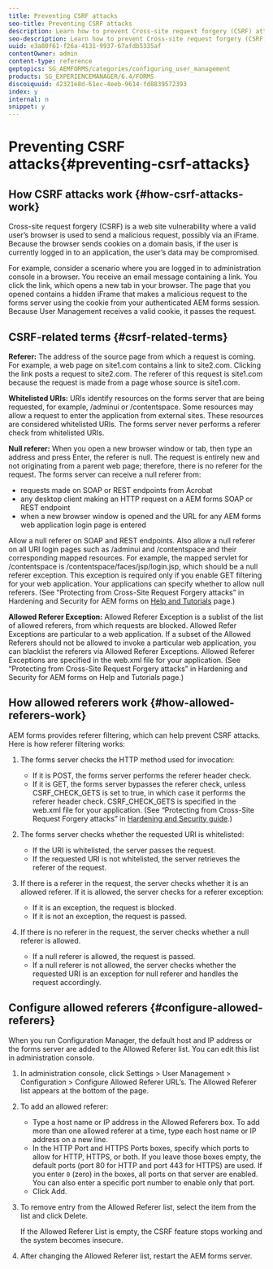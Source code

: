 ```yaml
---
title: Preventing CSRF attacks
seo-title: Preventing CSRF attacks
description: Learn how to prevent Cross-site request forgery (CSRF) attacks and safeguard user data from being compromised.
seo-description: Learn how to prevent Cross-site request forgery (CSRF) attacks and safeguard user data from being compromised.
uuid: e3a80f61-f26a-4131-9937-67afdb5335af
contentOwner: admin
content-type: reference
geptopics: SG_AEMFORMS/categories/configuring_user_management
products: SG_EXPERIENCEMANAGER/6.4/FORMS
discoiquuid: 42321e8d-61ec-4eeb-9614-fd8839572393
index: y
internal: n
snippet: y
---
```


# Preventing CSRF attacks{#preventing-csrf-attacks}

## How CSRF attacks work {#how-csrf-attacks-work}

Cross-site request forgery (CSRF) is a web site vulnerability where a valid user’s browser is used to send a malicious request, possibly via an iFrame. Because the browser sends cookies on a domain basis, if the user is currently logged in to an application, the user’s data may be compromised.

For example, consider a scenario where you are logged in to administration console in a browser. You receive an email message containing a link. You click the link, which opens a new tab in your browser. The page that you opened contains a hidden iFrame that makes a malicious request to the forms server using the cookie from your authenticated AEM forms session. Because User Management receives a valid cookie, it passes the request.

## CSRF-related terms {#csrf-related-terms}

**Referer:** The address of the source page from which a request is coming. For example, a web page on site1.com contains a link to site2.com. Clicking the link posts a request to site2.com. The referer of this request is site1.com because the request is made from a page whose source is site1.com.

**Whitelisted URIs:** URIs identify resources on the forms server that are being requested, for example, /adminui or /contentspace. Some resources may allow a request to enter the application from external sites. These resources are considered whitelisted URIs. The forms server never performs a referer check from whitelisted URIs.

**Null referer:** When you open a new browser window or tab, then type an address and press Enter, the referer is null. The request is entirely new and not originating from a parent web page; therefore, there is no referer for the request. The forms server can receive a null referer from:

* requests made on SOAP or REST endpoints from Acrobat
* any desktop client making an HTTP request on a AEM forms SOAP or REST endpoint
* when a new browser window is opened and the URL for any AEM forms web application login page is entered

Allow a null referer on SOAP and REST endpoints. Also allow a null referer on all URI login pages such as /adminui and /contentspace and their corresponding mapped resources. For example, the mapped servlet for /contentspace is /contentspace/faces/jsp/login.jsp, which should be a null referer exception. This exception is required only if you enable GET filtering for your web application. Your applications can specify whether to allow null referers. (See “Protecting from Cross-Site Request Forgery attacks” in Hardening and Security for AEM forms on [Help and Tutorials](/forms/using/topics) page.)

**Allowed Referer Exception:** Allowed Referer Exception is a sublist of the list of allowed referers, from which requests are blocked. Allowed Refer Exceptions are particular to a web application. If a subset of the Allowed Referers should not be allowed to invoke a particular web application, you can blacklist the referers via Allowed Referer Exceptions. Allowed Referer Exceptions are specified in the web.xml file for your application. (See “Protecting from Cross-Site Request Forgery attacks” in Hardening and Security for AEM forms on Help and Tutorials page.)

## How allowed referers work {#how-allowed-referers-work}

AEM forms provides referer filtering, which can help prevent CSRF attacks. Here is how referer filtering works:

1. The forms server checks the HTTP method used for invocation:

    * If it is POST, the forms server performs the referer header check.
    * If it is GET, the forms server bypasses the referer check, unless CSRF_CHECK_GETS is set to true, in which case it performs the referer header check. CSRF_CHECK_GETS is specified in the web.xml file for your application. (See “Protecting from Cross-Site Request Forgery attacks” in [Hardening and Security guide](http://help.adobe.com/en_US/livecycle/11.0/HardeningSecurity/index.html).)

1. The forms server checks whether the requested URI is whitelisted:

    * If the URI is whitelisted, the server passes the request.
    * If the requested URI is not whitelisted, the server retrieves the referer of the request.

1. If there is a referer in the request, the server checks whether it is an allowed referer. If it is allowed, the server checks for a referer exception:

    * If it is an exception, the request is blocked.
    * If it is not an exception, the request is passed.

1. If there is no referer in the request, the server checks whether a null referer is allowed.

    * If a null referer is allowed, the request is passed.
    * If a null referer is not allowed, the server checks whether the requested URI is an exception for null referer and handles the request accordingly.

## Configure allowed referers {#configure-allowed-referers}

When you run Configuration Manager, the default host and IP address or the forms server are added to the Allowed Referer list. You can edit this list in administration console.

1. In administration console, click Settings &gt; User Management &gt; Configuration &gt; Configure Allowed Referer URL’s. The Allowed Referer list appears at the bottom of the page.
1. To add an allowed referer:

    * Type a host name or IP address in the Allowed Referers box. To add more than one allowed referer at a time, type each host name or IP address on a new line. 
    * In the HTTP Port and HTTPS Ports boxes, specify which ports to allow for HTTP, HTTPS, or both. If you leave those boxes empty, the default ports (port 80 for HTTP and port 443 for HTTPS) are used. If you enter `0` (zero) in the boxes, all ports on that server are enabled. You can also enter a specific port number to enable only that port.
    * Click Add.

1. To remove entry from the Allowed Referer list, select the item from the list and click Delete.

   If the Allowed Referer List is empty, the CSRF feature stops working and the system becomes insecure.

1. After changing the Allowed Referer list, restart the AEM forms server.

